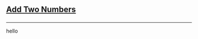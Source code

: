 <h2><a href="https://leetcode.com/problems/add-two-numbers/submissions/850779573/">Add Two Numbers</a></h2><h3></h3><hr>hello